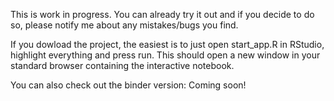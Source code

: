 This is work in progress. You can already try it out and if you decide to do so, please notify me about any mistakes/bugs you find.

If you dowload the project, the easiest is to just open start_app.R in RStudio, highlight everything and press run. This should open a new window in your standard browser containing the interactive notebook.

You can also check out the binder version: Coming soon!
